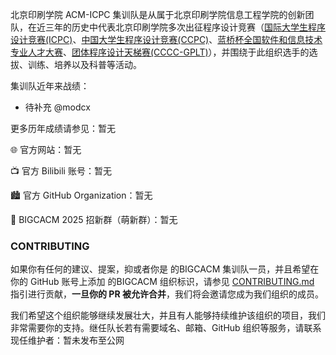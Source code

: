 <!-- ## 北京印刷学院 ACM-ICPC 集训队官方网站 -->

北京印刷学院 ACM-ICPC 集训队是从属于北京印刷学院信息工程学院的创新团队，在近三年的历史中代表北京印刷学院多次出征程序设计竞赛（[国际大学生程序设计竞赛(ICPC)](https://icpc.global/)、[中国大学生程序设计竞赛(CCPC)](https://ccpc.io/)、[蓝桥杯全国软件和信息技术专业人才大赛](https://dasai.lanqiao.cn/)、[团体程序设计天梯赛(CCCC-GPLT)](https://gplt.patest.cn/regulation)），并围绕于此组织选手的选拔、训练、培养以及科普等活动。

集训队近年来战绩：

- 待补充 @modcx

更多历年成绩请参见：暂无

🌐 官方网站：暂无

📺 官方 Bilibili 账号：暂无

🏙️ 官方 GitHub Organization：暂无

🤝 BIGCACM 2025 招新群（萌新群）：暂无

### CONTRIBUTING

如果你有任何的建议、提案，抑或者你是 的BIGCACM 集训队一员，并且希望在你的 GitHub 账号上添加 的BIGCACM 组织标识，请参见 [CONTRIBUTING.md](CONTRIBUTING.md) 指引进行贡献，**一旦你的 PR 被允许合并**，我们将会邀请您成为我们组织的成员。

我们希望这个组织能够继续发展壮大，并且有人能够持续维护该组织的项目，我们非常需要你的支持。继任队长若有需要域名、邮箱、GitHub 组织等服务，请联系现任维护者：暂未发布至公网